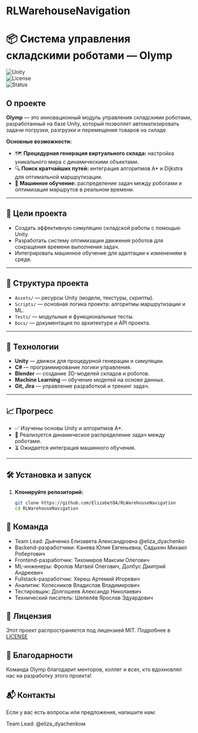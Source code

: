 # RLWarehouseNavigation
# 📦 Система управления складскими роботами — Olymp  

![Unity](https://img.shields.io/badge/Unity-2022.3-blue)  
![License](https://img.shields.io/badge/License-MIT-green)  
![Status](https://img.shields.io/badge/Status-In%20Progress-yellow)  

## О проекте  

**Olymp** — это инновационный модуль управления складскими роботами, разработанный на базе Unity, который позволяет автоматизировать задачи погрузки, разгрузки и перемещения товаров на складе.  

**Основные возможности:**  
- 🗺 **Процедурная генерация виртуального склада:** настройка уникального мира с динамическими объектами.  
- 🔍 **Поиск кратчайших путей:** интеграция алгоритмов A\* и Dijkstra для оптимальной маршрутизации.  
- 🤖 **Машинное обучение:** распределение задач между роботами и оптимизация маршрутов в реальном времени.  

---

## 🎯 Цели проекта  

- Создать эффективную симуляцию складской работы с помощью Unity.  
- Разработать систему оптимизации движения роботов для сокращения времени выполнения задач.  
- Интегрировать машинное обучение для адаптации к изменениям в среде.  

---

## 📂 Структура проекта  

- `Assets/` — ресурсы Unity (модели, текстуры, скрипты).  
- `Scripts/` — основная логика проекта: алгоритмы маршрутизации и ML.  
- `Tests/` — модульные и функциональные тесты.  
- `Docs/` — документация по архитектуре и API проекта.  

---

## 🚀 Технологии  

- **Unity** — движок для процедурной генерации и симуляции.  
- **C#** — программирование логики управления.  
- **Blender** — создание 3D-моделей складов и роботов.  
- **Machine Learning** — обучение моделей на основе данных.  
- **Git, Jira** — управление разработкой и трекинг задач.  

---

## 📈 Прогресс  

- ✅ Изучены основы Unity и алгоритмов A\*.  
- 🔄 Реализуется динамическое распределение задач между роботами.  
- ⏳ Ожидается интеграция машинного обучения.  

---

## 🛠 Установка и запуск  

1. **Клонируйте репозиторий:**  
   ```bash
   git clone https://github.com/ElizabetDA/RLWarehouseNavigation
   cd RLWarehouseNavigation

## 🤝 Команда
- Team Lead: Дьяченко Елизавета Александровна @eliza_dyachenko
- Backend-разработчики: Канева Юлия Евгеньевна, Садыхян Михаил Робертович
- Frontend-разработчик: Тихомиров Максим Олегович
- ML-инженеры: Фролов Матвей Олегович, Долбус Дмитрий Андреевич
- Fullstack-разработчик: Хереш Артемий Игоревич
- Аналитик: Колесников Владислав Владимирович
- Тестировщик: Долгошеев Александр Николаевич
- Технический писатель: Шепелёв Ярослав Эдуардович

## 📝 Лицензия
Этот проект распространяется под лицензией MIT. Подробнее в [LICENSE](LICENSE)

## 🌟 Благодарности
Команда Olymp благодарит менторов, коллег и всех, кто вдохновлял нас на разработку этого проекта!

## 📬 Контакты
Если у вас есть вопросы или предложения, напишите нам:

Team Lead: @eliza_dyachenkoм
